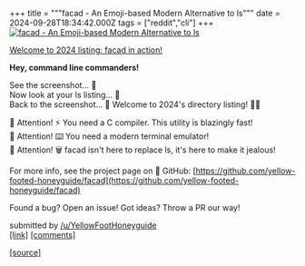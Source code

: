 +++
title = """facad - An Emoji-based Modern Alternative to ls"""
date = 2024-09-28T18:34:42.000Z
tags = ["reddit","cli"]
+++
[![facad - An Emoji-based Modern Alternative to ls](https://a.thumbs.redditmedia.com/Poffy5L0czV3ZTgqPtqQZHgwhXsBPHmi1yN4pbRXin4.jpg "facad - An Emoji-based Modern Alternative to ls")](https://www.reddit.com/r/commandline/comments/1frkwux/facad_an_emojibased_modern_alternative_to_ls/)

[Welcome to 2024 listing: facad in action!](https://preview.redd.it/cts8h37tnlrd1.jpg?width=1764&format=pjpg&auto=webp&s=f654007ab34374469cbb881fc0b5cbd36edde66a)

**Hey, command line commanders!**

See the screenshot... 👀  
Now look at your ls listing... 👀  
Back to the screenshot... 👀 Welcome to 2024's directory listing! 🎺🎉

🚨 Attention! ⚡ You need a C compiler. This utility is blazingly fast!  
🚨 Attention! ⌨️ You need a modern terminal emulator!  
🚨 Attention! 🗑️ facad isn't here to replace ls, it's here to make it jealous!

For more info, see the project page on 🐙 GitHub: [https://github.com/yellow-footed-honeyguide/facad](https://github.com/yellow-footed-honeyguide/facad)

Found a bug? Open an issue! Got ideas? Throw a PR our way!

submitted by [/u/YellowFootHoneyguide](https://www.reddit.com/user/YellowFootHoneyguide)  
[\[link\]](https://www.reddit.com/r/commandline/comments/1frkwux/facad_an_emojibased_modern_alternative_to_ls/) [\[comments\]](https://www.reddit.com/r/commandline/comments/1frkwux/facad_an_emojibased_modern_alternative_to_ls/)

[[source]](https://www.reddit.com/r/commandline/comments/1frkwux/facad_an_emojibased_modern_alternative_to_ls/)
